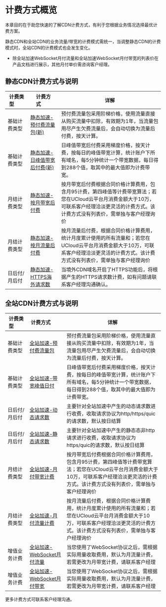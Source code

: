 # 计费方式概览

本章目的在于助您快速的了解CDN计费方式，有利于您根据业务情况选择最优计费方案。

静态CDN和全站CDN的业务流量/带宽的计费模式需统一，当调整静态CDN的计费模式时，全站CDN的计费模式也会发生变化。

* 除全站加速WebSocket月付流量和全站加速WebSocket月付带宽的列表价在产品文档进行展示，其他月付单价需咨询客户经理。

## 静态CDN计费方式与说明



|  计费类型&emsp;&emsp;  |计费方式&emsp;&emsp; | 详解                                                         |
| ------------| ---------------- | ------------------------------------------------------------ |
| 基础计费类型 | [静态加速-预付费流量包(新)](../ucdn/charge/flowday_new.md#静态加速-预付费流量包新)    | 预付费流量包采用阶梯价格，使用流量直接从购买流量中扣除，有效期为1年，当流量包用尽产生欠费流量后，会自动切换为流量后付费，按天计算。|
| 基础计费类型| [静态加速-日峰值带宽后付费(新)](../ucdn/charge/flowday_new.md#静态加速-日峰值带宽后付费新)  | 日峰值带宽后付费采用梯度价格，按天计费，按每日的峰值带宽计算，统计账户下所有域名，每5分钟统计一个带宽数据，每日得到288个值，取其中的最大值即为计费带宽。|
| 月结计费类型 | [静态加速-按月带宽后付费](ucdn/charge/month)   | 按月带宽后付费根据合同价格计算费用，包含月95计费，第四峰值等计费带宽算法；若您在UCloud云平台月消费金额大于10万，可联系客户经理洽淡更灵活的计费方式。该计费方式没有列表价，需单独与客户经理询价 |
| 月结计费类型  | [静态加速-按月流量后付费](ucdn/charge/month)   | 按月流量后付费，根据合同价格计算费用，统计月度累计使用的所有流量和；若您在UCloud云平台月消费金额大于10万，可联系客户经理洽淡更灵活的计费方式。该计费方式没有列表价，需单独与客户经理询价 |
| 日后付/月后付 | [静态加速-HTTPS海外请求数](../ucdn/charge/flowday_new.md#cdn境外https请求数)   | 当境外CDN域名开启了HTTPS功能后，将根据产生的HTTPS请求数计费，如有问题请联系客户经理沟通确认。 |

## 全站CDN计费方式与说明

|  计费类型&emsp;&emsp;  |计费方式&emsp;&emsp; | 详解                                                         |
| ------------| ---------------- | ------------------------------------------------------------ |
| 基础计费类型 | [全站加速-预付费流量包](ucdn/charge/flowday-dcdn#全站加速-预付费流量包)   | 预付费流量包采用阶梯价格，使用流量直接从购买流量中扣除，有效期为1年，当流量包用尽产生欠费流量后，会自动切换为流量后付费，按天计算。 |
| 基础计费类型  | [全站加速-带宽峰值日付](ucdn/charge/flowday-dcdn#全站加速-带宽峰值日付)  | 日峰值带宽后付费采用梯度价格，按天计费，按每日的峰值带宽计算，统计账户下所有域名，每5分钟统计一个带宽数据，每日得到288个值，取其中的最大值即为计费带宽。|
|  日后付/月后付  | [全站加速-动态请求数](ucdn/charge/flowday-dcdn#全站加速-请求数) |  主要针对全站加速中产生的动态请求数进行收费，收取请求协议为http/https/quic的请求数，默认按日结算 |
|  日后付/月后付  | [全站加速-静态请求数](ucdn/charge/flowday-dcdn#全站加速-请求数) |  主要针对全站加速中产生的静态态非http请求进行收费，收取请求协议为https/quic的请求数，默认按日结算  |
| 月结计费类型 | [全站加速-月付带宽计费](ucdn/charge/month)   | 按月带宽后付费根据合同价格计算费用，包含月95计费，第四峰值等计费带宽算法；若您在UCloud云平台月消费金额大于10万，可联系客户经理洽淡更灵活的计费方式。该计费方式没有列表价，需单独与客户经理询价|
|  月结计费类型  | [全站加速-月付流量计费](ucdn/charge/month)   | 按月流量后付费，根据合同价格计算费用，统计月度累计使用的所有流量和；若您在UCloud云平台月消费金额大于10万，可联系客户经理洽淡更灵活的计费方式。该计费方式没有列表价，需单独与客户经理询价|
|增值业务计费 | [全站加速-WebSocket月付流量](ucdn/charge/month.md#全站加速websocket月流量计费) | 当您使用了WebSocket协议之后，需根据实际用量收取费用，默认为月流量计费，若需更改为月带宽计费，请联系客户经理  |
| 增值业务计费 | [全站加速-WebSocket月付带宽](ucdn/charge/month.md#全站加速websocket月带宽计费) | 当您使用了WebSocket协议之后，需根据实际用量收取费用，默认为月流量计费，若需更改为月带宽计费，请联系客户经理  |

更多计费方式可联系客户经理沟通。
